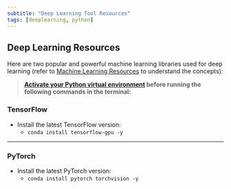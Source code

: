 ```yaml
---
subtitle: "Deep Learning Tool Resources"
tags: [deeplearning, python]
---
```


## Deep Learning Resources

Here are two popular and powerful machine learning libraries used for deep learning (refer to [Machine Learning Resources][machinelearningedu] to understand the concepts):

> **[Activate your Python virtual environment][pythonres] before running the following commands in the terminal:**

### TensorFlow

- Install the latest TensorFlow version:
  - `conda install tensorflow-gpu -y`

---

### PyTorch

- Install the latest PyTorch version:
  - `conda install pytorch torchvision -y`

[machinelearningedu]: /page/machinelearningedu
[pythonres]: /page/pythoninfo
